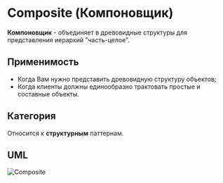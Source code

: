 # Composite (Компоновщик)

**Компоновщик** - объединяет в древовидные структуры для представления иерархий "часть-целое".

## Применимость

* Когда Вам нужно представить древовидную структуру объектов;
* Когда клиенты должны единообразно трактовать простые и составные объекты.

## Категория

Относится к **структурным** паттернам.

## UML

![Composite](https://github.com/KonstantinMyachin/DesignPatterns/tree/master/src/main/resources/uml/composite/Composite.svg "Composite")